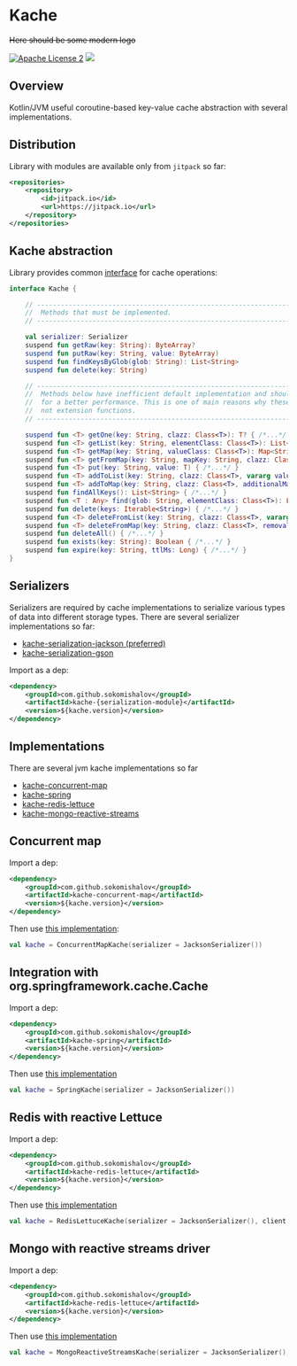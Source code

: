 Kache
========
~~Here should be some modern logo~~

[![Apache License 2](https://img.shields.io/badge/license-ASF2-blue.svg)](https://www.apache.org/licenses/LICENSE-2.0.txt)
[![](https://jitpack.io/v/sokomishalov/kache.svg)](https://jitpack.io/#sokomishalov/kache)


## Overview
Kotlin/JVM useful coroutine-based key-value cache abstraction with several implementations.

## Distribution
Library with modules are available only from `jitpack` so far:
```xml
<repositories>
    <repository>
        <id>jitpack.io</id>
        <url>https://jitpack.io</url>
    </repository>
</repositories>
```

## Kache abstraction
Library provides common [interface](./kache-core/src/main/kotlin/ru/sokomishalov/kache/core/Kache.kt) for cache operations:
```kotlin
interface Kache {

    // -----------------------------------------------------------------------------------//
    //  Methods that must be implemented.                                                 //
    // -----------------------------------------------------------------------------------//

    val serializer: Serializer
    suspend fun getRaw(key: String): ByteArray?
    suspend fun putRaw(key: String, value: ByteArray)
    suspend fun findKeysByGlob(glob: String): List<String>
    suspend fun delete(key: String)

    // -------------------------------------------------------------------------------------//
    //  Methods below have inefficient default implementation and should be overridden      // 
    //  for a better performance. This is one of main reasons why these methods are         //
    //  not extension functions.                                                            //
    // -------------------------------------------------------------------------------------//

    suspend fun <T> getOne(key: String, clazz: Class<T>): T? { /*...*/ }
    suspend fun <T> getList(key: String, elementClass: Class<T>): List<T> { /*...*/ }
    suspend fun <T> getMap(key: String, valueClass: Class<T>): Map<String, T> { /*...*/ }
    suspend fun <T> getFromMap(key: String, mapKey: String, clazz: Class<T>): T? { /*...*/ }
    suspend fun <T> put(key: String, value: T) { /*...*/ }
    suspend fun <T> addToList(key: String, clazz: Class<T>, vararg values: T): List<T> { /*...*/ }
    suspend fun <T> addToMap(key: String, clazz: Class<T>, additionalMap: Map<String, T>): Map<String, T> { /*...*/ }
    suspend fun findAllKeys(): List<String> { /*...*/ }
    suspend fun <T : Any> find(glob: String, elementClass: Class<T>): List<T> { /*...*/ }
    suspend fun delete(keys: Iterable<String>) { /*...*/ }
    suspend fun <T> deleteFromList(key: String, clazz: Class<T>, vararg values: T): List<T> { /*...*/ }
    suspend fun <T> deleteFromMap(key: String, clazz: Class<T>, removalMap: Map<String, T>): Map<String, T> { /*...*/ }
    suspend fun deleteAll() { /*...*/ }
    suspend fun exists(key: String): Boolean { /*...*/ }
    suspend fun expire(key: String, ttlMs: Long) { /*...*/ }
}
```

## Serializers
Serializers are required by cache implementations to serialize various types of data into different 
storage types. There are several serializer implementations so far:
- [kache-serialization-jackson (preferred)](./serializers/kache-serialization-jackson/src/main/kotlin/ru/sokomishalov/kache/serialization/JacksonSerializer.kt)
- [kache-serialization-gson](./serializers/kache-serialization-gson/src/main/kotlin/ru/sokomishalov/kache/serialization/GsonSerializer.kt)

Import as a dep:
```xml
<dependency>
    <groupId>com.github.sokomishalov</groupId>
    <artifactId>kache-{serialization-module}</artifactId>
    <version>${kache.version}</version>
</dependency>
```

## Implementations
There are several jvm kache implementations so far
- [kache-concurrent-map](#concurrent-map)
- [kache-spring](#integration-with-org.springframework.cache.Cache)
- [kache-redis-lettuce](#redis-with-reactive-Lettuce)
- [kache-mongo-reactive-streams](#mongo-with-reactive-streams-driver)

## Concurrent map
Import a dep:
```xml
<dependency>
    <groupId>com.github.sokomishalov</groupId>
    <artifactId>kache-concurrent-map</artifactId>
    <version>${kache.version}</version>
</dependency>
```
Then use [this implementation](./providers/kache-concurrent-map/src/main/kotlin/ru/sokomishalov/kache/provider/ConcurrentMapKache.kt):
```kotlin
val kache = ConcurrentMapKache(serializer = JacksonSerializer())
```


## Integration with org.springframework.cache.Cache
Import a dep:
```xml
<dependency>
    <groupId>com.github.sokomishalov</groupId>
    <artifactId>kache-spring</artifactId>
    <version>${kache.version}</version>
</dependency>
```
Then use [this implementation](./providers/kache-spring/src/main/kotlin/ru/sokomishalov/kache/provider/SpringKache.kt)
```kotlin
val kache = SpringKache(serializer = JacksonSerializer())
```


## Redis with reactive Lettuce
Import a dep:
```xml
<dependency>
    <groupId>com.github.sokomishalov</groupId>
    <artifactId>kache-redis-lettuce</artifactId>
    <version>${kache.version}</version>
</dependency>
```
Then use [this implementation](./providers/redis/kache-redis-lettuce/src/main/kotlin/ru/sokomishalov/kache/provider/RedisLettuceKache.kt)
```kotlin
val kache = RedisLettuceKache(serializer = JacksonSerializer(), client = RedisClient.create())
```


## Mongo with reactive streams driver
Import a dep:
```xml
<dependency>
    <groupId>com.github.sokomishalov</groupId>
    <artifactId>kache-redis-lettuce</artifactId>
    <version>${kache.version}</version>
</dependency>
```
Then use [this implementation](./providers/mongo/kache-mongo-reactive-streams/src/main/kotlin/ru/sokomishalov/kache/provider/MongoReactiveStreamsKache.kt)
```kotlin
val kache = MongoReactiveStreamsKache(serializer = JacksonSerializer(), client = MongoClients.create())
```